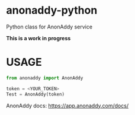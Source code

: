 # **anonaddy-python**
Python class for AnonAddy service

**This is a work in progress**


# **USAGE**
```python
from anonaddy import AnonAddy

token = <YOUR_TOKEN>
Test = AnonAddy(token)
```



AnonAddy docs: https://app.anonaddy.com/docs/